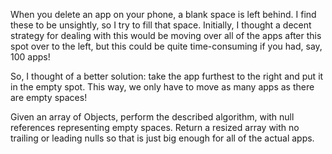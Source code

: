 When you delete an app on your phone, a blank space is left behind. I find these to be unsightly, so I try to fill that space. Initially, I thought a decent strategy for dealing with this would be moving over all of the apps after this spot over to the left, but this could be quite time-consuming if you had, say, 100 apps!

So, I thought of a better solution: take the app furthest to the right and put it in the empty spot. This way, we only have to move as many apps as there are empty spaces!

Given an array of Objects, perform the described algorithm, with null references representing empty spaces. Return a resized array with no trailing or leading nulls so that is just big enough for all of the actual apps.